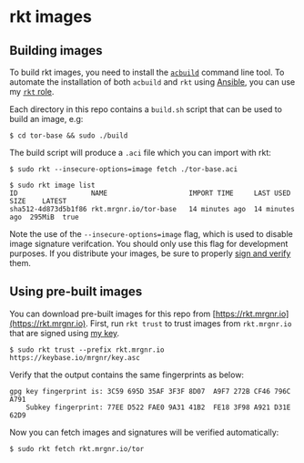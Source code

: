 # rkt images

## Building images

To build rkt images, you need to install the [`acbuild`](https://github.com/appc/acbuild) command
line tool. To automate the installation of both `acbuild` and `rkt` using
[Ansible](https://github.com/ansible/ansible), you can use my
[`rkt` role](https://github.com/mrgnr/roles/tree/master/rkt).

Each directory in this repo contains a `build.sh` script that can be used to build an image, e.g:

```
$ cd tor-base && sudo ./build
```

The build script will produce a `.aci` file which you can import with rkt:

```
$ sudo rkt --insecure-options=image fetch ./tor-base.aci

$ sudo rkt image list
ID                  NAME                    IMPORT TIME     LAST USED       SIZE    LATEST
sha512-4d873d5b1f86	rkt.mrgnr.io/tor-base   14 minutes ago  14 minutes ago  295MiB  true
```

Note the use of the `--insecure-options=image` flag, which is used to disable image signature
verifcation. You should only use this flag for development purposes. If you distribute your images,
be sure to properly [sign and verify](https://coreos.com/rkt/docs/latest/signing-and-verification-guide.html)
them.

## Using pre-built images

You can download pre-built images for this repo from [https://rkt.mrgnr.io](https://rkt.mrgnr.io).
First, run `rkt trust` to trust images from `rkt.mrgnr.io` that are signed using
[my key](https://keybase.io/mrgnr/key.asc).

```
$ sudo rkt trust --prefix rkt.mrgnr.io https://keybase.io/mrgnr/key.asc
```

Verify that the output contains the same fingerprints as below:

```
gpg key fingerprint is: 3C59 695D 35AF 3F3F 8D07  A9F7 272B CF46 796C A791
    Subkey fingerprint: 77EE D522 FAE0 9A31 41B2  FE18 3F98 A921 D31E 62D9
```

Now you can fetch images and signatures will be verified automatically:

```
$ sudo rkt fetch rkt.mrgnr.io/tor
```
